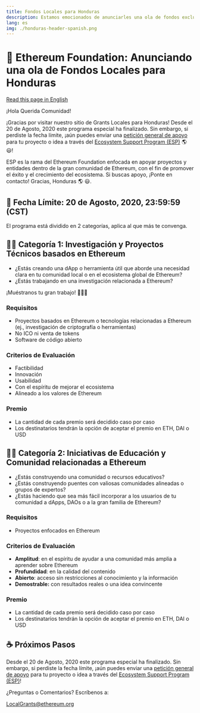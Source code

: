 ```yaml
---
title: Fondos Locales para Honduras
description: Estamos emocionados de anunciarles una ola de fondos exclusivos para Honduras por parte del Ethereum Foundation
lang: es
img: ./honduras-header-spanish.png
---
```


# 🦜 Ethereum Foundation: Anunciando una ola de Fondos Locales para Honduras

[Read this page in English](/en/local-grants/honduras/)

¡Hola Querida Comunidad!

¡Gracias por visitar nuestro sitio de Grants Locales para Honduras! Desde el 20 de Agosto, 2020 este programa especial ha finalizado. Sin embargo, si perdiste la fecha límite, ¡aún puedes enviar una [petición general de apoyo](https://esp.ethereum.foundation/en/project/) para tu proyecto o idea a través del [Ecosystem Support Program (ESP)](/en/) 🌎 😃!

ESP es la rama del Ethereum Foundation enfocada en apoyar proyectos y entidades dentro de la gran comunidad de Ethereum, con el fin de promover el éxito y el crecimiento del ecosistema. Si buscas apoyo, ¡Ponte en contacto! Gracias, Honduras 🌎 😃.

## 📣 Fecha Límite: 20 de Agosto, 2020, 23:59:59 (CST)

El programa está dividido en 2 categorías, aplica al que más te convenga.

## 👩‍🚀 Categoría 1: Investigación y Proyectos Técnicos basados en Ethereum

- ¿Estás creando una dApp o herramienta útil que aborde una necesidad clara en tu comunidad local o en el ecosistema global de Ethereum?
- ¿Estás trabajando en una investigación relacionada a Ethereum?

¡Muéstranos tu gran trabajo! 👨🏼‍💻

### Requisitos

- Proyectos basados en Ethereum o tecnologías relacionadas a Ethereum (ej., investigación de criptografía o herramientas)
- No ICO ni venta de tokens
- Software de código abierto

### Criterios de Evaluación

- Factibilidad
- Innovación
- Usabilidad
- Con el espíritu de mejorar el ecosistema
- Alineado a los valores de Ethereum

### Premio

- La cantidad de cada premio será decidido caso por caso
- Los destinatarios tendrán la opción de aceptar el premio en ETH, DAI o USD

## 👩‍🏫 Categoría 2: Iniciativas de Educación y Comunidad relacionadas a Ethereum

- ¿Estás construyendo una comunidad o recursos educativos?
- ¿Estás construyendo puentes con valiosas comunidades alineadas o grupos de expertos?
- ¿Estás haciendo que sea más fácil incorporar a los usuarios de tu comunidad a dApps, DAOs o a la gran familia de Ethereum?

### Requisitos

- Proyectos enfocados en Ethereum

### Criterios de Evaluación

- **Amplitud**: en el espíritu de ayudar a una comunidad más amplia a aprender sobre Ethereum
- **Profundidad**: en la calidad del contenido
- **Abierto**: acceso sin restricciones al conocimiento y la información
- **Demostrable:** con resultados reales o una idea convincente

### Premio

- La cantidad de cada premio será decidido caso por caso
- Los destinatarios tendrán la opción de aceptar el premio en ETH, DAI o USD

## ☕️ Próximos Pasos

Desde el 20 de Agosto, 2020 este programa especial ha finalizado. Sin embargo, si perdiste la fecha límite, ¡aún puedes enviar una [petición general de apoyo](https://esp.ethereum.foundation/en/project/) para tu proyecto o idea a través del [Ecosystem Support Program (ESP)](/en/)!

¿Preguntas o Comentarios? Escríbenos a:

[LocalGrants@ethereum.org](mailto:LocalGrants@ethereum.org)
